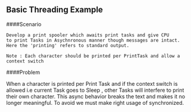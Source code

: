 ## Basic Threading Example


####Scenario

    Develop a print spooler which awaits print tasks and give CPU
    to print Tasks in Asychnronous manner though messages are intact.
    Here the 'printing' refers to standard output.
    
    Note : Each character should be printed per PrintTask and allow a context switch


####Problem

When a character is printed per Print Task and if the context switch is allowed i.e current
Task goes to Sleep , other Tasks will interfere to print their own character. This async 
behavior breaks the text and makes it no longer meaningful. To avoid we must make right usage of synchronized.






